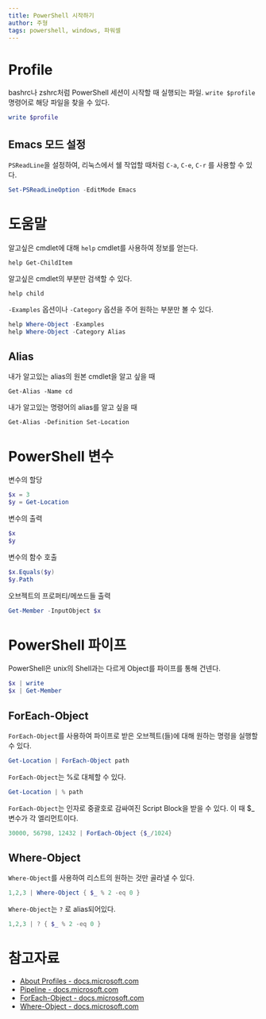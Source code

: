 ```yaml
---
title: PowerShell 시작하기
author: 주형
tags: powershell, windows, 파워셀
---
```


# Profile

bashrc나 zshrc처럼 PowerShell 세션이 시작할 때 실행되는 파일. `write $profile` 명령어로 해당 파일을 찾을 수 있다.

```powershell
write $profile
```

## Emacs 모드 설정


`PSReadLine`을 설정하여, 리눅스에서 쉘 작업할 때처럼 `C-a`, `C-e`, `C-r` 를 사용할 수 있다.

```powershell
Set-PSReadLineOption -EditMode Emacs
```

# 도움말

알고싶은 cmdlet에 대해 `help` cmdlet를 사용하여 정보를 얻는다.

```help Get-ChildItem```

알고싶은 cmdlet의 부분만 검색할 수 있다.

```help child```

`-Examples` 옵션이나 `-Category` 옵션을 주어 원하는 부분만 볼 수 있다.

```powershell
help Where-Object -Examples
help Where-Object -Category Alias
```

## Alias

내가 알고있는 alias의 원본 cmdlet을 알고 싶을 때

```Get-Alias -Name cd```

내가 알고있는 명령어의 alias를 알고 싶을 때

```Get-Alias -Definition Set-Location```


# PowerShell 변수

변수의 할당

```powershell
$x = 3
$y = Get-Location
```

변수의 출력

```powershell
$x
$y
```

변수의 함수 호출

```powershell
$x.Equals($y)
$y.Path
```

오브젝트의 프로퍼티/메쏘드들 출력

```powershell
Get-Member -InputObject $x
```

# PowerShell 파이프

PowerShell은 unix의 Shell과는 다르게 Object를 파이프를 통해 건넨다.

```powershell
$x | write
$x | Get-Member
```

## ForEach-Object

`ForEach-Object`를 사용하여 파이프로 받은 오브젝트(들)에 대해 원하는 명령을 실행할 수 있다.

```powershell
Get-Location | ForEach-Object path
```

`ForEach-Object`는 %로 대체할 수 있다.

```powershell
Get-Location | % path
```

`ForEach-Object`는 인자로 중괄호로 감싸여진 Script Block을 받을 수 있다. 이 때 $_ 변수가 각 엘리먼트이다.

```powershell
30000, 56798, 12432 | ForEach-Object {$_/1024}
```

## Where-Object

`Where-Object`를 사용하여 리스트의 원하는 것만 골라낼 수 있다.

```powershell
1,2,3 | Where-Object { $_ % 2 -eq 0 }
```

`Where-Object`는 `?` 로 alias되어있다.

```powershell
1,2,3 | ? { $_ % 2 -eq 0 }
```


# 참고자료

* [About Profiles - docs.microsoft.com](https://docs.microsoft.com/en-us/powershell/module/microsoft.powershell.core/about/about_profiles?view=powershell-6)
* [Pipeline - docs.microsoft.com](https://docs.microsoft.com/ko-kr/powershell/scripting/learn/understanding-the-powershell-pipeline?view=powershell-6)
* [ForEach-Object - docs.microsoft.com](https://docs.microsoft.com/ko-kr/powershell/module/Microsoft.PowerShell.Core/ForEach-Object?view=powershell-5.0)
* [Where-Object - docs.microsoft.com](https://docs.microsoft.com/en-us/powershell/module/microsoft.powershell.core/where-object?view=powershell-6)